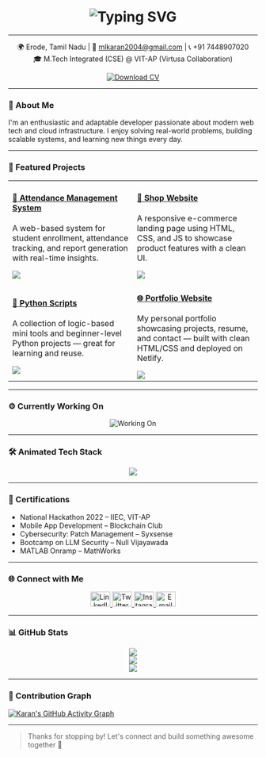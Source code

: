 <!-- Animated Header -->
<h1 align="center">
  <img src="https://readme-typing-svg.herokuapp.com?font=Fira+Code&size=28&pause=1000&center=true&vCenter=true&width=435&lines=Hi+%F0%9F%91%8B%2C+I'm+Karan+M.L.;Full+Stack+Developer;Cloud+%26+DevOps+Enthusiast;Lifelong+Learner" alt="Typing SVG" />
</h1>

---

<p align="center">
  🌍 Erode, Tamil Nadu | 📧 <a href="mailto:mlkaran2004@gmail.com">mlkaran2004@gmail.com</a> | 📞 +91 7448907020  
  <br />
  🎓 M.Tech Integrated (CSE) @ VIT-AP (Virtusa Collaboration)
</p>

<p align="center">
  <a href="https://drive.google.com/file/d/1bndXZCn-96x27mLy4sPeVuIA9NoPSe9s/view?usp=sharing" target="_blank">
    <img src="https://img.shields.io/badge/Download%20CV-Click%20Here-green?style=for-the-badge&logo=google-drive" alt="Download CV" />
  </a>
</p>

---

### 🚀 About Me

I'm an enthusiastic and adaptable developer passionate about modern web tech and cloud infrastructure. I enjoy solving real-world problems, building scalable systems, and learning new things every day.

---
### 💼 Featured Projects

<table>
  <tr>
    <td width="50%">
      <h4><a href="https://github.com/karan4533/attendance-management-system" target="_blank">📘 Attendance Management System</a></h4>
      <p>
        A web-based system for student enrollment, attendance tracking, and report generation with real-time insights.
      </p>
      <img src="https://github-readme-stats.vercel.app/api/pin/?username=karan4533&repo=attendance-management-system&theme=radical" />
    </td>
    <td width="50%">
      <h4><a href="https://github.com/karan4533/shop_website" target="_blank">🛒 Shop Website</a></h4>
      <p>
        A responsive e-commerce landing page using HTML, CSS, and JS to showcase product features with a clean UI.
      </p>
      <img src="https://github-readme-stats.vercel.app/api/pin/?username=karan4533&repo=shop_website&theme=radical" />
    </td>
  </tr>
  <tr>
    <td width="50%">
      <h4><a href="https://github.com/karan4533/python" target="_blank">🐍 Python Scripts</a></h4>
      <p>
        A collection of logic-based mini tools and beginner-level Python projects — great for learning and reuse.
      </p>
      <img src="https://github-readme-stats.vercel.app/api/pin/?username=karan4533&repo=python&theme=radical" />
    </td>
    <td width="50%">
      <h4><a href="https://github.com/karan4533/portfolio" target="_blank">🌐 Portfolio Website</a></h4>
      <p>
        My personal portfolio showcasing projects, resume, and contact — built with clean HTML/CSS and deployed on Netlify.
      </p>
      <img src="https://github-readme-stats.vercel.app/api/pin/?username=karan4533&repo=portfolio&theme=radical" />
    </td>
  </tr>
</table>


---

### ⚙️ Currently Working On

<p align="center">
  <img src="https://readme-typing-svg.herokuapp.com?font=Fira+Code&size=20&pause=1000&color=F78C6C&width=1000&center=true&lines=Improving+my+Portfolio+Website+using+Astro+and+Netlify;Building+DevOps+projects+on+AWS+with+Docker+%26+GitHub+Actions;Exploring+real-time+data+with+Firebase+%26+Redis;Contributing+to+Open+Source+Projects" alt="Working On" />
</p>

---

### 🛠️ Animated Tech Stack

<p align="center">
  <img src="https://skillicons.dev/icons?i=html,css,js,ts,java,react,nodejs,svelte,mongodb,mysql,firebase,redis,docker,aws,git,github,figma" />
</p>

---

### 📜 Certifications

- National Hackathon 2022 – IIEC, VIT-AP  
- Mobile App Development – Blockchain Club  
- Cybersecurity: Patch Management – Syxsense  
- Bootcamp on LLM Security – Null Vijayawada  
- MATLAB Onramp – MathWorks

---

### 🌐 Connect with Me

<p align="center">
  <a href="https://www.linkedin.com/in/karan45/" target="_blank">
    <img src="https://raw.githubusercontent.com/rahuldkjain/github-profile-readme-generator/master/src/images/icons/Social/linked-in-alt.svg" alt="LinkedIn" height="30" width="40"/>
  </a>
  <a href="https://twitter.com/karan_ml3" target="_blank">
    <img src="https://raw.githubusercontent.com/rahuldkjain/github-profile-readme-generator/master/src/images/icons/Social/twitter.svg" alt="Twitter" height="30" width="40"/>
  </a>
  <a href="https://instagram.com/karan_45_1" target="_blank">
    <img src="https://raw.githubusercontent.com/rahuldkjain/github-profile-readme-generator/master/src/images/icons/Social/instagram.svg" alt="Instagram" height="30" width="40"/>
  </a>
  <a href="mailto:mlkaran2004@gmail.com">
    <img src="https://cdn-icons-png.flaticon.com/512/732/732200.png" alt="Email" height="30" width="40"/>
  </a>
</p>

---

### 📊 GitHub Stats

<div align="center">
  <picture>
    <source srcset="https://github-readme-stats.vercel.app/api?username=karan4533&show_icons=true&theme=dark" media="(prefers-color-scheme: dark)">
    <source srcset="https://github-readme-stats.vercel.app/api?username=karan4533&show_icons=true&theme=default" media="(prefers-color-scheme: light)">
    <img src="https://github-readme-stats.vercel.app/api?username=karan4533&show_icons=true" />
  </picture>
  <br/>
  <img src="https://github-readme-stats.vercel.app/api/top-langs/?username=karan4533&layout=compact&theme=radical" />
  <br/>
  <img src="https://github-readme-streak-stats.herokuapp.com/?user=karan4533&theme=radical" />
</div>

---

### 🧱 Contribution Graph

[![Karan's GitHub Activity Graph](https://github-readme-activity-graph.cyclic.app/graph?username=karan4533&theme=dracula)](https://github.com/ashutosh00710/github-readme-activity-graph)

---

> Thanks for stopping by! Let's connect and build something awesome together 🚀
